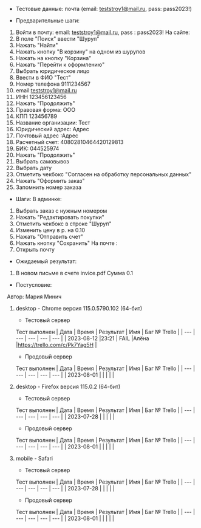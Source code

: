 * Тестовые данные:
почта (email: teststroy1@mail.ru, pass:  pass2023!)

* Предварительные шаги:
1. Войти в почту: email: teststroy1@mail.ru, pass : pass2023!
На сайте:
2. В поле "Поиск" ввести "Шуруп"
3. Нажать "Найти"
4. Нажать кнопку "В корзину" на одном из шурупов
5. Нажать на кнопку "Корзина"
6. Нажать "Перейти к оформлению"
7. Выбрать юридическое лицо
8. Ввести в ФИО "Тест"
9. Номер телефона 9111234567
10. email:teststroy1@mail.ru
11. ИНН 123456123456
12. Нажать "Продолжить"
13. Правовая форма: ООО
14. КПП 123456789
15. Название организации: Тест
16. Юридический адрес: Адрес
17. Почтовый адрес :Адрес
18. Расчетный счет: 40802810464420129813
19. БИК: 044525974
20. Нажать "Продолжить"
21. Выбрать самовывоз
22. Выбрать дату
23. Отметить чекбокс "Согласен на обработку персональных данных"
24. Нажать "Оформить заказ"
25. Запомнить номер заказа


* Шаги:
В админке: 
1. Выбрать заказ с нужным номером
2. Нажать "Редактировать покупки"
3. Отметить чекбокс в строке "Шуруп"
4. Изменить цену в р. на 0.10
5. Нажать "Отправить счет"
6. Нажать кнопку "Сохранить"
На почте :
1. Открыть почту

* Ожидаемый результат:
1. В новом письме в счете invice.pdf  Сумма 0.1 

* Постусловие:

Автор: Мария Минич

1) desktop - Chrome версия 115.0.5790.102 (64-бит)

	* Тестовый сервер 

	Тест выполнен
	| Дата | Время | Результат | Имя | Баг № Trello |
	| --- | --- | --- | --- | --- |
    | 2023-08-12 |23:21  | FAIL |Алёна  |https://trello.com/c/Pk7Yag5H  |

	* Продовый сервер 

	Тест выполнен
	| Дата | Время | Результат | Имя | Баг № Trello |
	| --- | --- | --- | --- | --- |
	| 2023-08-01 | |  |  |  | 

2) desktop - Firefox версия 115.0.2 (64-бит)

	* Тестовый сервер 

	Тест выполнен
	| Дата | Время | Результат | Имя | Баг № Trello |
	| --- | --- | --- | --- | --- |
	| 2023-07-28 |  | |  |  | 

	* Продовый сервер 

	Тест выполнен
	| Дата | Время | Результат | Имя | Баг № Trello |
	| --- | --- | --- | --- | --- |
	| 2023-08-01 |  |  |  |  | 

3) mobile - Safari

	* Тестовый сервер 

	Тест выполнен
	| Дата | Время | Результат | Имя | Баг № Trello |
	| --- | --- | --- | --- | --- |
	| 2023-07-28 |  |  |  |  | 

	* Продовый сервер 

	Тест выполнен
	| Дата | Время | Результат | Имя | Баг № Trello |
	| --- | --- | --- | --- | --- |
	| 2023-08-01 |  |  |  |  | 
